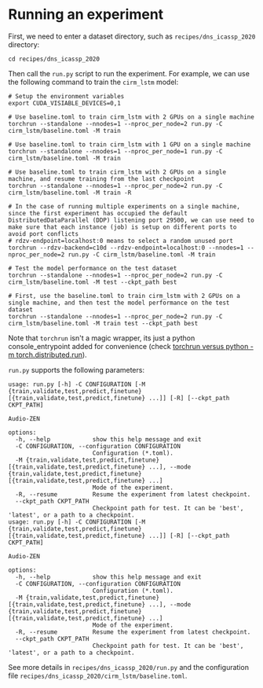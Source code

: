 # Running an experiment

First, we need to enter a dataset directory, such as `recipes/dns_icassp_2020` directory:

```shell title="/path/to/audiozen"
cd recipes/dns_icassp_2020
```

Then call the `run.py` script to run the experiment. For example, we can use the following command to train the `cirm_lstm` model:

```shell title="/path/to/audiozen/recipes/dns_icassp_2020"
# Setup the environment variables
export CUDA_VISIABLE_DEVICES=0,1

# Use baseline.toml to train cirm_lstm with 2 GPUs on a single machine
torchrun --standalone --nnodes=1 --nproc_per_node=2 run.py -C cirm_lstm/baseline.toml -M train

# Use baseline.toml to train cirm_lstm with 1 GPU on a single machine
torchrun --standalone --nnodes=1 --nproc_per_node=1 run.py -C cirm_lstm/baseline.toml -M train

# Use baseline.toml to train cirm_lstm with 2 GPUs on a single machine, and resume training from the last checkpoint
torchrun --standalone --nnodes=1 --nproc_per_node=2 run.py -C cirm_lstm/baseline.toml -M train -R

# In the case of running multiple experiments on a single machine, since the first experiment has occupied the default DistributedDataParallel (DDP) listening port 29500, we can use need to make sure that each instance (job) is setup on different ports to avoid port conflicts
# rdzv-endpoint=localhost:0 means to select a random unused port
torchrun --rdzv-backend=c10d --rdzv-endpoint=localhost:0 --nnodes=1 --nproc_per_node=2 run.py -C cirm_lstm/baseline.toml -M train

# Test the model performance on the test dataset
torchrun --standalone --nnodes=1 --nproc_per_node=2 run.py -C cirm_lstm/baseline.toml -M test --ckpt_path best

# First, use the baseline.toml to train cirm_lstm with 2 GPUs on a single machine, and then test the model performance on the test dataset
torchrun --standalone --nnodes=1 --nproc_per_node=2 run.py -C cirm_lstm/baseline.toml -M train test --ckpt_path best
```

Note that `torchrun` isn't a magic wrapper, its just a python console_entrypoint added for convenience (check [torchrun versus python -m torch.distributed.run](https://pytorch.org/docs/stable/elastic/run.html)).

`run.py` supports the following parameters:

```shell
usage: run.py [-h] -C CONFIGURATION [-M {train,validate,test,predict,finetune} [{train,validate,test,predict,finetune} ...]] [-R] [--ckpt_path CKPT_PATH]

Audio-ZEN

options:
  -h, --help            show this help message and exit
  -C CONFIGURATION, --configuration CONFIGURATION
                        Configuration (*.toml).
  -M {train,validate,test,predict,finetune} [{train,validate,test,predict,finetune} ...], --mode {train,validate,test,predict,finetune} [{train,validate,test,predict,finetune} ...]
                        Mode of the experiment.
  -R, --resume          Resume the experiment from latest checkpoint.
  --ckpt_path CKPT_PATH
                        Checkpoint path for test. It can be 'best', 'latest', or a path to a checkpoint.
usage: run.py [-h] -C CONFIGURATION [-M {train,validate,test,predict,finetune} [{train,validate,test,predict,finetune} ...]] [-R] [--ckpt_path CKPT_PATH]

Audio-ZEN

options:
  -h, --help            show this help message and exit
  -C CONFIGURATION, --configuration CONFIGURATION
                        Configuration (*.toml).
  -M {train,validate,test,predict,finetune} [{train,validate,test,predict,finetune} ...], --mode {train,validate,test,predict,finetune} [{train,validate,test,predict,finetune} ...]
                        Mode of the experiment.
  -R, --resume          Resume the experiment from latest checkpoint.
  --ckpt_path CKPT_PATH
                        Checkpoint path for test. It can be 'best', 'latest', or a path to a checkpoint.
```

See more details in `recipes/dns_icassp_2020/run.py` and the configuration file `recipes/dns_icassp_2020/cirm_lstm/baseline.toml`.
